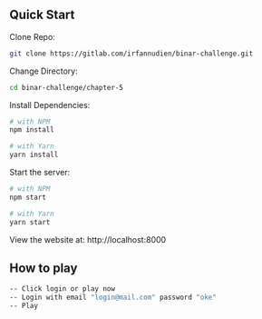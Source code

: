 ## Quick Start

Clone Repo:

```bash
git clone https://gitlab.com/irfannudien/binar-challenge.git
```

Change Directory:

```bash
cd binar-challenge/chapter-5

```

Install Dependencies:

```bash
# with NPM
npm install

# with Yarn
yarn install
```

Start the server:

```bash
# with NPM
npm start

# with Yarn
yarn start
```

View the website at: http://localhost:8000

## How to play

```bash
-- Click login or play now
-- Login with email "login@mail.com" password "oke"
-- Play
```
